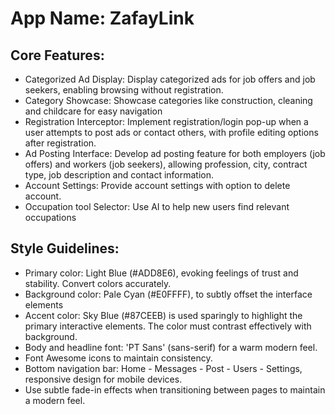 # **App Name**: ZafayLink

## Core Features:

- Categorized Ad Display: Display categorized ads for job offers and job seekers, enabling browsing without registration.
- Category Showcase: Showcase categories like construction, cleaning and childcare for easy navigation
- Registration Interceptor: Implement registration/login pop-up when a user attempts to post ads or contact others, with profile editing options after registration.
- Ad Posting Interface: Develop ad posting feature for both employers (job offers) and workers (job seekers), allowing profession, city, contract type, job description and contact information.
- Account Settings: Provide account settings with option to delete account.
- Occupation tool Selector: Use AI to help new users find relevant occupations

## Style Guidelines:

- Primary color: Light Blue (#ADD8E6), evoking feelings of trust and stability. Convert colors accurately.
- Background color: Pale Cyan (#E0FFFF), to subtly offset the interface elements
- Accent color: Sky Blue (#87CEEB) is used sparingly to highlight the primary interactive elements. The color must contrast effectively with background.
- Body and headline font: 'PT Sans' (sans-serif) for a warm modern feel.
- Font Awesome icons to maintain consistency.
- Bottom navigation bar: Home - Messages - Post - Users - Settings, responsive design for mobile devices.
- Use subtle fade-in effects when transitioning between pages to maintain a modern feel.